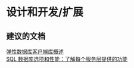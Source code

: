 <properties
    pageTitle="设计和开发/扩展"
    description="设计和开发/扩展"
    service="microsoft.sql"
    resource="servers"
    authors="aashu"
    displayOrder=""
    selfHelpType="generic"
    supportTopicIds="32357039"
    resourceTags=""
    productPesIds="13491"
    cloudEnvironments="public"
/>


# 设计和开发/扩展

## **建议的文档**
[弹性数据库客户端库概述](https://azure.microsoft.com/documentation/articles/sql-database-elastic-database-client-library/)<br>
[SQL 数据库选项和性能：了解每个服务层提供的功能](https://azure.microsoft.com/documentation/articles/sql-database-service-tiers/?rnd=1)



<!--HONumber=Jul16_HO4-->


